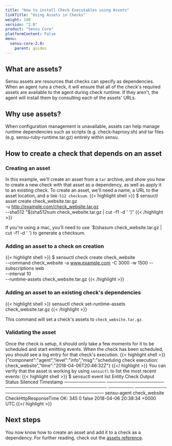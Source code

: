 ```yaml
---
title: "How to install Check Executables using Assets"
linkTitle: "Using Assets in Checks"
weight: 100
version: "2.0"
product: "Sensu Core"
platformContent: False
menu: 
  sensu-core-2.0:
    parent: guides
---
```


## What are assets?
Sensu assets are resources that checks can specify as dependencies. When an
agent runs a check, it will ensure that all of the check's required assets
are available to the agent during check runtime. If they aren't, the agent will
install them by consulting each of the assets' URLs.

## Why use assets?
When configuration management is unavailable, assets can help manage runtime 
dependencies such as scripts (e.g. check-haproxy.sh) and tar files (e.g. sensu-ruby-runtime.tar.gz)
entirely within sensu. 

## How to create a check that depends on an asset 

### Creating an asset
In this example, we'll create an asset from a `tar` archive, and show you how to
create a new check with that asset as a dependency, as well as apply it to an
existing check. To create an asset, we'll need a name, a URL to the asset location, 
and a `SHA-512 checksum`.
{{< highlight shell >}}
$ sensuctl asset create check_website.tar.gz \
  -u http://example.com/check_website.tar.gz \
  --sha512 "$(sha512sum check_website.tar.gz | cut -f1 -d ' ')"
{{< /highlight >}}

If you're using a mac, you'll need to use `$(shasum check_website.tar.gz | cut -f1 -d ' ') to generate a checksum.

### Adding an asset to a check on creation

{{< highlight shell >}}
$ sensuctl check create check_website \
  --command check_website -a www.example.com -C 3000 -w 1500 
  --subscriptions web \
  --interval 10 \
  --runtime-assets check_website.tar.gz 
{{< /highlight >}}

### Adding an asset to an existing check's dependencies

{{< highlight shell >}}
sensuctl check set-runtime-assets check_website.tar.gz 
{{< /highlight >}}

This command will set a check's assets to `check_website.tar.gz`.

### Validating the asset

Once the check is setup, it should only take a few moments for it to be
scheduled and start emitting events. When the check has been scheduled, you should 
see a log entry for that check's execution.
{{< highlight shell >}}
{"component":"agent","level":"info","msg":"scheduling check execution: check_website","time":"2018-04-06T20:46:32Z"}
{{</ highlight >}}
You can verify that the asset is working by using `sensuctl` to list the most recent events:
{{< highlight shell >}}
$ sensuctl event list
    Entity           Check                     Output               Status   Silenced             Timestamp
 ───────────── ────────────────── ──────────────────────────────── ──────── ────────── ───────────────────────────────
  sensu-agent    check_website      CheckHttpResponseTime OK: 345      0       false    2018-04-06 20:38:34 +0000 UTC
{{</ highlight >}}

## Next steps

You now know how to create an asset and add it to a check as a dependency. For
further reading, check out the [assets reference][1].

[1]: ../../reference/assets/
